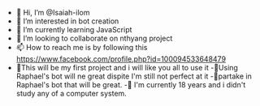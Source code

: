- 👋 Hi, I’m @Isaiah-ilom
- 👀 I’m interested in bot creation
- 🌱 I’m currently learning JavaScript
- 💞️ I’m looking to collaborate on nthyang project
- 📫 How to reach me is by following this https://www.facebook.com/profile.php?id=100094533648479
- 🧐This will be my first project and i will like you all to use it
-🦸Using Raphael's bot will ne great dispite I'm still not perfect at it
-🧘partake in Raphael's bot that will be great.
-🥇 I'm currently 18 years and i didn't study any of a computer system.

<!---
Isaiah-ilom/Isaiah-ilom is a ✨ special ✨ repository because its `README.md` (this file) appears on your GitHub profile.
You can click the Preview link to take a look at your changes.
--->
